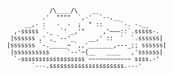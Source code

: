                 /\____/\    __
              .'  """"  `,-'  `--.__
         __,- :   -  -  ;  " ::     `-. -.__
      ,-sssss `._  `' _,'"     ,'~~~::`.sssss-.
     |ssssss ,' ,_`--'_    __,' ::  `  `.ssssss|
    |sssssss `-._____~ `,,'_______,---_;; ssssss|
     |ssssssssss     `--'~{__   ____   ,'ssssss|
      `-ssssssssssssssssss ~~~~~~~~~~~~ ssss.-'
           `---.sssssssssssssssssssss.---'
